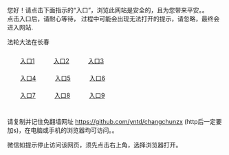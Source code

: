 您好！请点击下面指示的“入口”，浏览此网站是安全的，且为您带来平安。。 <br/>
点击入口后，请耐心等待， 过程中可能会出现无法打开的提示，请忽略，最终会进入网站. </br>

法轮大法在长春<br/>
<div style="padding:10px"><a style="margin:20px" target="_blank" href="https://d1wzuetriv82xr.cloudfront.net/2Qpsp?pdllc" id="ccLink1" rel="nofollow">入口1</a> <a target="_blank" style="margin:20px" href="https://d2ghfhmjkx6olf.cloudfront.net/2Qpsp?onphtdp" id="ccLink2" rel="nofollow">入口2</a> <a style="margin:20px" target="_blank" href="https://d1wxyepkwbv5d8.cloudfront.net/2Qpsp?nfhpuq" id="ccLink3" rel="nofollow">入口3</a></div>

<div style="padding:10px" ><a style="margin:20px" target="_blank" href="https://d1wzuetriv82xr.cloudfront.net/2Qpsp?pdllc" id="ccLink4" rel="nofollow">入口4</a> <a style="margin:20px" href="https://d2ghfhmjkx6olf.cloudfront.net/2Qpsp?onphtdp" target="_blank" id="ccLink5" rel="nofollow">入口5</a> <a style="margin:20px" href="https://d1wxyepkwbv5d8.cloudfront.net/2Qpsp?nfhpuq" target="_blank" id="ccLink6" rel="nofollow">入口6</a></div>

<div style="padding:10px"><a style="margin:20px" target="_blank" href="https://d1wzuetriv82xr.cloudfront.net/2Qpsp?pdllc" id="ccLink7" rel="nofollow">入口7</a> <a style="margin:20px" href="https://d2ghfhmjkx6olf.cloudfront.net/2Qpsp?onphtdp" target="_blank" id="ccLink8" rel="nofollow">入口8</a> <a style="margin:20px" target="_blank" href="https://d1wxyepkwbv5d8.cloudfront.net/2Qpsp?nfhpuq" id="ccLink9" rel="nofollow">入口9</a></div>

<br/>



请复制并记住免翻墙网址 https://github.com/yntd/changchunzx (http后一定要加s)，在电脑或手机的浏览器均可访问。。<br/>

微信如提示停止访问该网页，须先点击右上角，选择浏览器打开。
